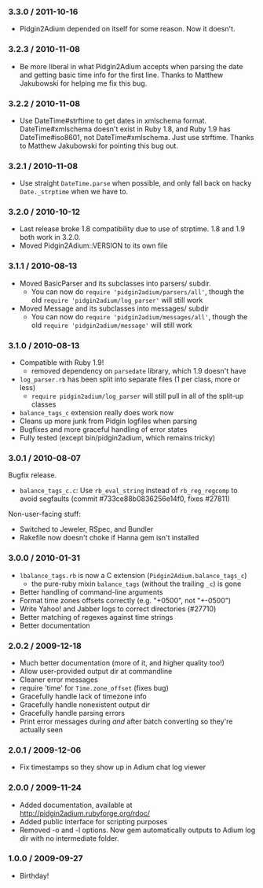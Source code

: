 ### 3.3.0 / 2011-10-16
* Pidgin2Adium depended on itself for some reason. Now it doesn't.

### 3.2.3 / 2010-11-08
* Be more liberal in what Pidgin2Adium accepts when parsing the date and
  getting basic time info for the first line. Thanks to Matthew Jakubowski for
  helping me fix this bug.

### 3.2.2 / 2010-11-08
* Use DateTime#strftime to get dates in xmlschema format. DateTime#xmlschema
  doesn't exist in Ruby 1.8, and Ruby 1.9 has DateTime#iso8601, not
  DateTime#xmlschema. Just use strftime. Thanks to Matthew Jakubowski for
  pointing this bug out.

### 3.2.1 / 2010-11-08
* Use straight `DateTime.parse` when possible, and only fall back on hacky
  `Date._strptime` when we have to.

### 3.2.0 / 2010-10-12
* Last release broke 1.8 compatibility due to use of strptime. 1.8 and 1.9
  both work in 3.2.0.
* Moved Pidgin2Adium::VERSION to its own file

### 3.1.1 / 2010-08-13
* Moved BasicParser and its subclasses into parsers/ subdir.
  - You can now do `require 'pidgin2adium/parsers/all'`,
    though the old `require 'pidgin2adium/log_parser'` will still work
* Moved Message and its subclasses into messages/ subdir
  - You can now do `require 'pidgin2adium/messages/all'`,
    though the old `require 'pidgin2adium/message'` will still work

### 3.1.0 / 2010-08-13
* Compatible with Ruby 1.9!
  - removed dependency on `parsedate` library, which 1.9 doesn't have
* `log_parser.rb` has been split into separate files (1 per class, more or less)
  - `require pidgin2adium/log_parser` will still pull in all of the split-up
    classes
* `balance_tags_c` extension really does work now
* Cleans up more junk from Pidgin logfiles when parsing
* Bugfixes and more graceful handling of error states
* Fully tested (except bin/pidgin2adium, which remains tricky)

### 3.0.1 / 2010-08-07
Bugfix release.

* `balance_tags_c.c`: Use `rb_eval_string` instead of `rb_reg_regcomp` to avoid
  segfaults (commit #733ce88b0836256e14f0, fixes #27811)

Non-user-facing stuff:

* Switched to Jeweler, RSpec, and Bundler
* Rakefile now doesn't choke if Hanna gem isn't installed

### 3.0.0 / 2010-01-31
* `lbalance_tags.rb` is now a C extension (`Pidgin2Adium.balance_tags_c`)
  - the pure-ruby mixin `balance_tags` (without the trailing `_c`) is gone
* Better handling of command-line arguments
* Format time zones offsets correctly (e.g. "+0500", not "+-0500")
* Write Yahoo! and Jabber logs to correct directories (#27710)
* Better matching of regexes against time strings
* Better documentation

### 2.0.2 / 2009-12-18
* Much better documentation (more of it, and higher quality too!)
* Allow user-provided output dir at commandline
* Cleaner error messages
* require 'time' for `Time.zone_offset` (fixes bug)
* Gracefully handle lack of timezone info
* Gracefully handle nonexistent output dir
* Gracefully handle parsing errors
* Print error messages during *and* after batch converting so they're actually seen

### 2.0.1 / 2009-12-06
* Fix timestamps so they show up in Adium chat log viewer

### 2.0.0 / 2009-11-24
* Added documentation, available at http://pidgin2adium.rubyforge.org/rdoc/
* Added public interface for scripting purposes
* Removed -o and -l options. Now gem automatically outputs to Adium log dir with no intermediate folder.

### 1.0.0 / 2009-09-27
* Birthday!
